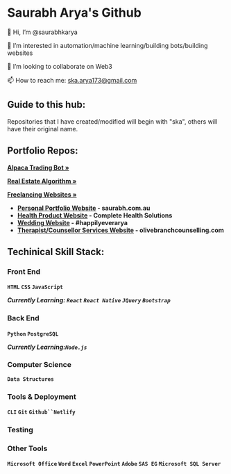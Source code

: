 # Saurabh Arya's Github

👋 Hi, I’m @saurabhkarya

👀 I’m interested in automation/machine learning/building bots/building websites

💞️ I’m looking to collaborate on Web3

📫 How to reach me: ska.arya173@gmail.com


## Guide to this hub:

Repositories that I have created/modified will begin with "ska", others will have their original name.


## Portfolio Repos:

<a href="https://github.com/saurabhkarya/ska-alpaca-trading-bot"><strong>Alpaca Trading Bot »</strong></a>

<a href="https://github.com/saurabhkarya/ska-realestate-api"><strong>Real Estate Algorithm »</strong></a>

<a href="https://www.saurabh.com.au"><strong>Freelancing Websites »</strong></a>
<ul>
  <li><a href="https://github.com/saurabhkarya/"><strong>Personal Portfolio Website</a> - saurabh.com.au</li>
  <li><a href="https://github.com/saurabhkarya/"><strong>Health Product Website</a> - Complete Health Solutions</li>
  <li><a href="https://github.com/saurabhkarya/"><strong>Wedding Website</a> - #happilyeverarya</li>
  <li><a href="https://github.com/saurabhkarya/"><strong>Therapist/Counsellor Services Website</a> - olivebranchcounselling.com</li>
</ul>
    
<p></p>
<p></p>
<p></p>

## Techinical Skill Stack:

### Front End

`HTML` `CSS` `JavaScript` 

_Currently Learning: `React` `React Native` `JQuery` `Bootstrap`_

### Back End

`Python` `PostgreSQL`

_Currently Learning:`Node.js`_

### Computer Science

`Data Structures`

### Tools & Deployment

`CLI` `Git` `Github``Netlify`

### Testing



### Other Tools

`Microsoft Office` `Word` `Excel` `PowerPoint` `Adobe`
`SAS EG` `Microsoft SQL Server`

<!---
saurabhkarya/saurabhkarya is a ✨ special ✨ repository because its `README.md` (this file) appears on your GitHub profile.
You can click the Preview link to take a look at your changes.
--->


